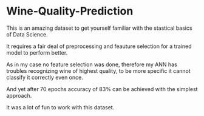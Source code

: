 # Wine-Quality-Prediction

  This is an amazing dataset to get yourself familiar with the stastical basics of Data Science. 

It requires a fair deal of preprocessing and feauture selection for a trained model to perform better. 
  
  As in my case no feature selection was done, therefore my ANN has troubles recognizing wine of highest quality, to be more specific it cannot classify it correctly even once. 

And yet after 70 epochs accuracy of 83% can be achieved with the simplest approach.

It was a lot of fun to work with this dataset.
